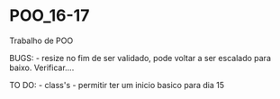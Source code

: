 # POO_16-17
Trabalho de POO

BUGS:
	- resize no fim de ser validado, pode voltar a ser escalado para baixo. Verificar....

TO DO:
	- class's
	- permitir ter um inicio basico para dia 15

